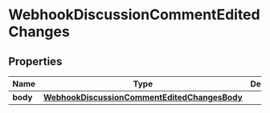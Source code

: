 

# WebhookDiscussionCommentEditedChanges


## Properties

| Name | Type | Description | Notes |
|------------ | ------------- | ------------- | -------------|
|**body** | [**WebhookDiscussionCommentEditedChangesBody**](WebhookDiscussionCommentEditedChangesBody.md) |  |  |



